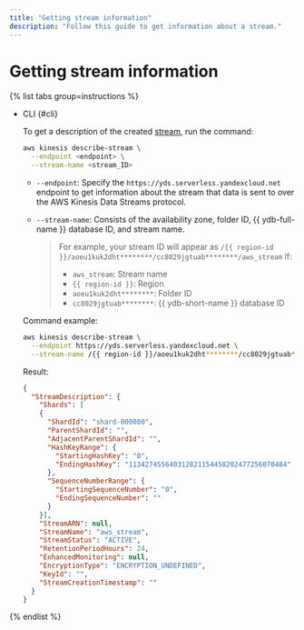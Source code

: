 ```yaml
---
title: "Getting stream information"
description: "Follow this guide to get information about a stream."
---
```


# Getting stream information

{% list tabs group=instructions %}

- CLI {#cli}

   To get a description of the created [stream](../../concepts/glossary.md#stream-concepts), run the command:

   ```bash
   aws kinesis describe-stream \
     --endpoint <endpoint> \
     --stream-name <stream_ID>
   ```

   * `--endpoint`: Specify the `https://yds.serverless.yandexcloud.net` endpoint to get information about the stream that data is sent to over the AWS Kinesis Data Streams protocol.
   * `--stream-name`: Consists of the availability zone, folder ID, {{ ydb-full-name }} database ID, and stream name.

      > For example, your stream ID will appear as `/{{ region-id }}/aoeu1kuk2dht********/cc8029jgtuab********/aws_stream` if:
      > * `aws_stream`: Stream name
      > * `{{ region-id }}`: Region
      > * `aoeu1kuk2dht********`: Folder ID
      > * `cc8029jgtuab********`: {{ ydb-short-name }} database ID

   Command example:

   ```bash
   aws kinesis describe-stream \
     --endpoint https://yds.serverless.yandexcloud.net \
     --stream-name /{{ region-id }}/aoeu1kuk2dht********/cc8029jgtuab********/aws_stream
   ```

   Result:

   ```json
   {
     "StreamDescription": {
       "Shards": [
       {
         "ShardId": "shard-000000",
         "ParentShardId": "",
         "AdjacentParentShardId": "",
         "HashKeyRange": {
           "StartingHashKey": "0",
           "EndingHashKey": "113427455640312821154458202477256070484"
         },
         "SequenceNumberRange": {
           "StartingSequenceNumber": "0",
           "EndingSequenceNumber": ""
         }
       }],
       "StreamARN": null,
       "StreamName": "aws_stream",
       "StreamStatus": "ACTIVE",
       "RetentionPeriodHours": 24,
       "EnhancedMonitoring": null,
       "EncryptionType": "ENCRYPTION_UNDEFINED",
       "KeyId": "",
       "StreamCreationTimestamp": ""
     }
   }
   ```

{% endlist %}
